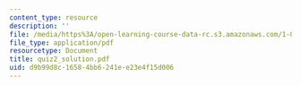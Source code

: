 ```yaml
---
content_type: resource
description: ''
file: /media/https%3A/open-learning-course-data-rc.s3.amazonaws.com/1-033-mechanics-of-material-systems-an-energy-approach-fall-2003/d9b99d8c16584bb6241ee23e4f15d006_quiz2_solution.pdf
file_type: application/pdf
resourcetype: Document
title: quiz2_solution.pdf
uid: d9b99d8c-1658-4bb6-241e-e23e4f15d006
---
```

